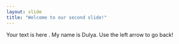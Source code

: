 ```yaml
---
layout: slide
title: "Welcome to our second slide!"
---
```

Your text is here . My name is Dulya.
Use the left arrow to go back!
